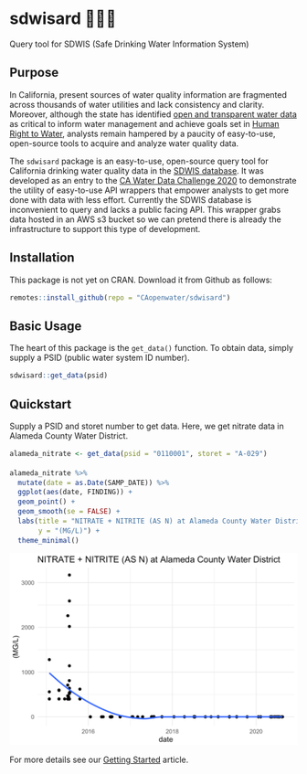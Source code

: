 # sdwisard 🧙💧🧪

Query tool for SDWIS (Safe Drinking Water Information System)

## Purpose

In California, present sources of water quality information are fragmented across thousands of water utilities and lack consistency and clarity. Moreover, although the state has identified [open and transparent water data](https://water.ca.gov/ab1755) as critical to inform water management and achieve goals set in [Human Right to Water](https://oehha.ca.gov/water/report/human-right-water-california), analysts remain hampered by a paucity of easy-to-use, open-source tools to acquire and analyze water quality data. 

The `sdwisard` package is an easy-to-use, open-source query tool for California drinking water quality data in the [SDWIS database](https://sdwis.waterboards.ca.gov/PDWW/JSP/MonitoringResults.jsp?tinwsys_is_number=4740&tinwsys_st_code=CA&counter=0). It was developed as an entry to the [CA Water Data Challenge 2020](https://waterchallenge.data.ca.gov) to demonstrate the utility of easy-to-use API wrappers that empower analysts to get more done with data with less effort. Currently the SDWIS database is inconvenient to query and lacks a public facing API. This wrapper grabs data hosted in an AWS s3 bucket so we can pretend there is already the infrastructure to support this type of development. 

## Installation

This package is not yet on CRAN. Download it from Github as follows:  

```r
remotes::install_github(repo = "CAopenwater/sdwisard")
```

## Basic Usage

The heart of this package is the `get_data()` function. To obtain data, simply supply a PSID (public water system ID number).  

```r
sdwisard::get_data(psid) 
```

## Quickstart

Supply a PSID and storet number to get data. Here, we get nitrate data in Alameda County Water District.  

```r
alameda_nitrate <- get_data(psid = "0110001", storet = "A-029")

alameda_nitrate %>% 
  mutate(date = as.Date(SAMP_DATE)) %>% 
  ggplot(aes(date, FINDING)) +
  geom_point() +
  geom_smooth(se = FALSE) +
  labs(title = "NITRATE + NITRITE (AS N) at Alameda County Water District",
       y = "(MG/L)") +
  theme_minimal()
```

![](man/figures/nitrate.png)

For more details see our [Getting Started](https://CAopenwater.github.io/sdwisard/articles/getting-started.html) article.
